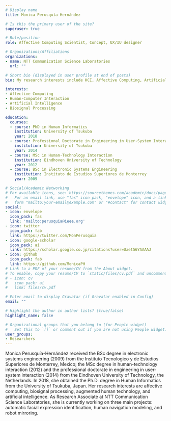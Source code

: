 ```yaml
---
# Display name
title: Monica Perusquía-Hernández

# Is this the primary user of the site?
superuser: true

# Role/position
role: Affective Computing Scientist, Concept, UX/IU designer

# Organizations/Affiliations
organizations:
- name: NTT Communication Science Laboratories
  url: ""

# Short bio (displayed in user profile at end of posts)
bio: My research interests include HCI, Affective Computing, Artificial Intelligence and Biosignal Processing.

interests:
- Affective Computing
- Human-Computer Interaction
- Artificial Intelligence
- Biosignal Processing

education:
  courses:
  - course: PhD in Human Informatics
    institution: University of Tsukuba
    year: 2018
  - course: Professional Doctorate in Engineering in User-System Interaction
    institution: University of Tsukuba
    year: 2014
  - course: MSc in Human-Technology Interaction
    institution: Eindhoven University of Technology
    year: 2012
  - course: BSc in Electronic Systems Engineering
    institution: Instituto de Estudios Superiores de Monterrey
    year: 2009

# Social/Academic Networking
# For available icons, see: https://sourcethemes.com/academic/docs/page-builder/#icons
#   For an email link, use "fas" icon pack, "envelope" icon, and a link in the
#   form "mailto:your-email@example.com" or "#contact" for contact widget.
social:
- icon: envelope
  icon_pack: fas
  link: 'mailto:perusquia@ieee.org'
- icon: twitter
  icon_pack: fab
  link: https://twitter.com/MonPerusquia
- icon: google-scholar
  icon_pack: ai
  link: https://scholar.google.co.jp/citations?user=Uaet56YAAAAJ
- icon: github
  icon_pack: fab
  link: https://github.com/MonicaPH
# Link to a PDF of your resume/CV from the About widget.
# To enable, copy your resume/CV to `static/files/cv.pdf` and uncomment the lines below.
# - icon: cv
#   icon_pack: ai
#   link: files/cv.pdf

# Enter email to display Gravatar (if Gravatar enabled in Config)
email: ""

# Highlight the author in author lists? (true/false)
highlight_name: false

# Organizational groups that you belong to (for People widget)
#   Set this to `[]` or comment out if you are not using People widget.
user_groups:
- Researchers
---
```


Monica Perusquía-Hernández received the BSc degree in electronic systems engineering (2009) from the Instituto Tecnologico y de Estudios Superiores de Monterrey, Mexico; the MSc degree in human-technology interaction (2012) and the professional doctorate in engineering in user-system interaction (2014) from the Eindhoven University of Technology, the Netherlands. In 2018, she obtained the Ph.D. degree in Human Informatics from the University of Tsukuba, Japan. Her research interests are affective computing, biosignal processing, augmented human technology, and artificial intelligence. As Research Associate at NTT Communication Science Laboratories, she is currently working on three main projects: automatic facial expression identification, human navigation modeling, and robot mirroring.
